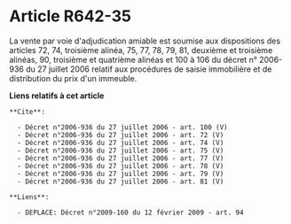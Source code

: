 # Article R642-35

La vente par voie d'adjudication amiable est soumise aux dispositions des articles 72, 74, troisième alinéa, 75, 77, 78, 79,
81, deuxième et troisième alinéas, 90, troisième et quatrième alinéas et 100 à 106 du décret n° 2006-936 du 27 juillet 2006
relatif aux procédures de saisie immobilière et de distribution du prix d'un immeuble.

**Liens relatifs à cet article**

	**Cite**:

	  - Décret n°2006-936 du 27 juillet 2006 - art. 100 (V)
	  - Décret n°2006-936 du 27 juillet 2006 - art. 72 (V)
	  - Décret n°2006-936 du 27 juillet 2006 - art. 74 (V)
	  - Décret n°2006-936 du 27 juillet 2006 - art. 75 (V)
	  - Décret n°2006-936 du 27 juillet 2006 - art. 77 (V)
	  - Décret n°2006-936 du 27 juillet 2006 - art. 78 (V)
	  - Décret n°2006-936 du 27 juillet 2006 - art. 79 (V)
	  - Décret n°2006-936 du 27 juillet 2006 - art. 81 (V)

	**Liens**:

	  - DEPLACE: Décret n°2009-160 du 12 février 2009 - art. 94
